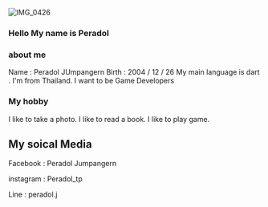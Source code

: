 ![IMG_0426](https://user-images.githubusercontent.com/48949523/87436966-ea8edc80-c617-11ea-8883-0874fedbdda8.jpg)
### Hello My name is Peradol 


### about me 

Name : Peradol JUmpangern
Birth : 2004 / 12 / 26
My main language is dart .
I'm from Thailand.
I want to be Game Developers 


### My hobby 

I like to take a photo.
I like to read a book.
I like to play game.


## My soical Media

Facebook : Peradol Jumpangern

instagram : Peradol_tp 

Line : peradol.j








